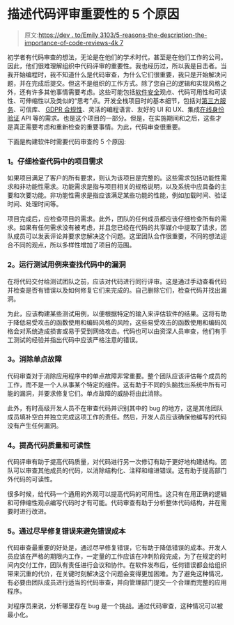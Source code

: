 # 描述代码评审重要性的 5 个原因

> 原文:[https://dev . to/Emily 3103/5-reasons-the-description-the-importance-of-code-reviews-4k 7](https://dev.to/emily3103/5-reasons-that-depict-the-importance-of-code-reviews-4ik7)

初学者有代码审查的想法，无论是在他们的学术时代，甚至是在他们工作的公司。因此，他们很难理解组织中代码评审的重要性。我也经历过，所以我是目击者。当我开始编程时，我不知道什么是代码审查，为什么它们很重要，我只是开始解决问题，并在完成后提交。但这不是组织的工作方式。除了您自己的逻辑和实现风格之外，还有许多其他事情需要考虑。这些可能包括[软件安全](https://shuftipro.com/blogs/digital-id-verification-the-key-to-developing-intelligent-security-systems/)观点、代码可用性和可读性、可伸缩性以及类似的“思考”点。开发全栈项目时的基本细节，包括对[第三方服务](https://medium.com/datadriveninvestor/what-do-programmers-need-to-know-about-third-party-services-adb306b19bf6?source=your_stories_page---------------------------)、可信库、 [GDPR 合规性](https://shuftipro.com/compliance-and-regulations/gdpr/)、灵活的编程语言、友好的 UI 和 UX、集成[在线身份验证](https://shuftipro.com/api/docs/) API 等的需求。也是这个项目的一部分。但是，在实施期间和之后，这些才是真正需要考虑和重新检查的重要事情。为此，代码审查很重要。

下面是构建软件时需要代码审查的 5 个原因:

### **1。仔细检查代码**中的项目需求

如果项目满足了客户的所有要求，则认为该项目是完整的。这些需求包括功能性需求和非功能性需求。功能需求是指与项目相关的规格说明，以及系统中应具备的主要和次要功能。非功能性需求是指应该满足某些功能的性能，例如加载时间、验证时间、处理时间等。

项目完成后，应检查项目的需求。此外，团队的任何成员都应该仔细检查所有的需求。如果有任何需求没有被考虑，并且您已经在代码的共享媒介中提取了请求，团队成员可以发表评论并要求您解决这个问题。这里团队合作很重要，不同的想法迎合不同的观点，所以多样性增加了项目的范围。

### **2。运行测试用例来查找代码中的漏洞**

在将代码交付给测试团队之前，应该对代码进行同行评审。这是通过手动查看代码并检查是否有错误以及如何修复它们来完成的。自己删除它们，检查代码并找出漏洞。

为此，应该构建某些测试用例，以便根据特定的输入来评估软件的结果。这将有助于降低易受攻击的函数使用和编码风格的风险，这些易受攻击的函数使用和编码风格会对系统造成损害或易于受到网络攻击。代码也可以由资深人员审查，他们有手工测试的经验并指出代码中应该严格注意的错误。

### **3。消除单点故障**

代码审查对于消除应用程序中的单点故障非常重要。整个团队应该评估每个成员的工作，而不是一个人从事某个特定的组件。这有助于不同的头脑找出系统中所有可能的漏洞，并要求修复它们。单点故障的威胁将由此消除。

此外，有时高级开发人员不在审查代码并识别其中的 bug 的地方，这是其他团队成员填补空白并独立完成这项工作的责任。然后，开发人员应该确保他编写的代码没有产生任何漏洞。

### **4。提高代码质量和可读性**

代码评审有助于提高代码质量，对代码进行另一次修订有助于更好地构建结构。团队可以审查其他成员的代码，以消除结构化、注释和缩进错误。这有助于提高部门外代码的可读性。

很多时候，给代码一个通用的外观可以提高代码的可用性。这只有在用正确的逻辑和可伸缩性观点编写代码时才有可能。代码审查有助于分析整体代码结构，并在需要时进行改进。

### **5。通过尽早修复错误来避免错误成本**

代码审查最重要的好处是，通过尽早修复错误，它有助于降低错误的成本。开发人员应该在严格的期限内工作，一定量的工作应该在冲刺阶段完成，为了在规定的时间内交付工作，团队有责任进行会议和协作。在软件发布后，任何错误都会给组织带来沉重的代价，在关键时刻解决这个问题会变得更加困难。为了避免这种情况，有必要由团队成员进行适当的代码审查，并向管理部门提交一个合理而完整的应用程序。

对程序员来说，分析哪里存在 bug 是一个挑战。通过代码审查，这种情况可以被最小化。